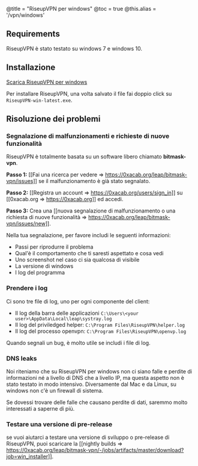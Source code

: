 @title = "RiseupVPN per windows"
@toc = true
@this.alias = '/vpn/windows'

## Requirements

RiseupVPN è stato testato su windows 7 e windows 10.

## Installazione

<a class="btn btn-default btn-lg" href="https://downloads.leap.se/RiseupVPN/windows/RiseupVPN-win-latest.exe"><i class="fa fa-download"></i> Scarica RiseupVPN per windows</a>

Per installare RiseupVPN, una volta salvato il file fai doppio click su <code>RiseupVPN-win-latest.exe</code>.

## Risoluzione dei problemi

### Segnalazione di malfunzionamenti e richieste di nuove funzionalità

RiseupVPN è totalmente basata su un software libero chiamato <b>bitmask-vpn</b>.

**Passo 1:** [[Fai una ricerca per vedere => https://0xacab.org/leap/bitmask-vpn/issues]] se il malfunzionamento è già stato segnalato.

**Passo 2:** [[Registra un account => https://0xacab.org/users/sign_in]] su [[0xacab.org => https://0xacab.org]] ed accedi.

**Passo 3:** Crea una [[nuova segnalazione di malfunzionamento o una richiesta di nuove funzionalità => https://0xacab.org/leap/bitmask-vpn/issues/new]].

Nella tua segnalazione, per favore includi le seguenti informazioni:

* Passi per riprodurre il problema
* Qual'è il comportamento che ti saresti aspettato e cosa vedi
* Uno screenshot nel caso ci sia qualcosa di visibile
* La versione di windows
* I log del programma

### Prendere i log

Ci sono tre file di log, uno per ogni componente del client:

* Il log della barra delle applicazioni `C:\Users\<your user>\AppData\Local\leap\systray.log`
* Il log del priviledged helper: `C:\Program Files\RiseupVPN\helper.log`
* Il log del processo openvpn: `C:\Program Files\RiseupVPN\openvp.log`

Quando segnali un bug, è molto utile se includi i file di log.

### DNS leaks

Noi riteniamo che su RiseupVPN per windows non ci siano falle e perdite di informazioni né a livello di DNS che a livello IP, ma questa aspetto non è stato testato in modo intensivo. Diversamente dal Mac e da Linux, su windows non c'è un firewall di sistema.

Se dovessi trovare delle falle che causano perdite di dati, saremmo molto interessati a saperne di più.

### Testare una versione di pre-release

se vuoi aiutarci a testare una versione di sviluppo o pre-release di RiseupVPN, puoi scaricare la [[nightly builds => https://0xacab.org/leap/bitmask-vpn/-/jobs/artifacts/master/download?job=win_installer]].
